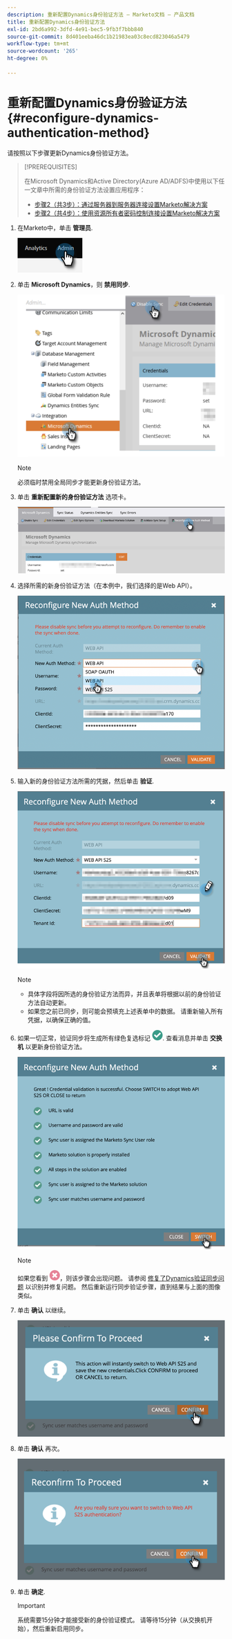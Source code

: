```yaml
---
description: 重新配置Dynamics身份验证方法 — Marketo文档 — 产品文档
title: 重新配置Dynamics身份验证方法
exl-id: 2bd6a992-3dfd-4e91-bec5-9fb3f7bbb840
source-git-commit: 8d401eeba46dc1b21983ea03c8ecd823046a5479
workflow-type: tm+mt
source-wordcount: '265'
ht-degree: 0%

---
```


# 重新配置Dynamics身份验证方法 {#reconfigure-dynamics-authentication-method}

请按照以下步骤更新Dynamics身份验证方法。

>[!PREREQUISITES]
>
>在Microsoft Dynamics和Active Directory(Azure AD/ADFS)中使用以下任一文章中所需的身份验证方法设置应用程序：
>* [步骤2（共3步）：通过服务器到服务器连接设置Marketo解决方案](/help/marketo/product-docs/crm-sync/microsoft-dynamics-sync/sync-setup/microsoft-dynamics-365-with-s2s-connection/step-2-of-3-set-up.md)
>* [步骤2（共4步）：使用资源所有者密码控制连接设置Marketo解决方案](/help/marketo/product-docs/crm-sync/microsoft-dynamics-sync/sync-setup/microsoft-dynamics-365-with-ropc-connection/step-2-of-4-set-up.md)


1. 在Marketo中，单击 **管理员**.

   ![](assets/reconfigure-dynamics-authentication-method-1.png)

1. 单击 **Microsoft Dynamics**，则 **禁用同步**.

   ![](assets/reconfigure-dynamics-authentication-method-2.png)

   >[!NOTE]
   >
   >必须临时禁用全局同步才能更新身份验证方法。

1. 单击 **重新配置新的身份验证方法** 选项卡。

   ![](assets/reconfigure-dynamics-authentication-method-3.png)

1. 选择所需的新身份验证方法（在本例中，我们选择的是Web API）。

   ![](assets/reconfigure-dynamics-authentication-method-4.png)

1. 输入新的身份验证方法所需的凭据，然后单击 **验证**.

   ![](assets/reconfigure-dynamics-authentication-method-5.png)

   >[!NOTE]
   >
   >* 具体字段将因所选的身份验证方法而异，并且表单将根据以前的身份验证方法自动更新。
   >* 如果您之前已同步，则可能会预填充上述表单中的数据。 请重新输入所有凭据，以确保正确的值。


1. 如果一切正常，验证同步将生成所有绿色复选标记 ![](assets/green-check.png). 查看消息并单击 **交换机** 以更新身份验证方法。

   ![](assets/reconfigure-dynamics-authentication-method-6.png)

   >[!NOTE]
   >
   >如果您看到 ![](assets/red-x.png)，则该步骤会出现问题。 请参阅 [修复了Dynamics验证同步问题](/help/marketo/product-docs/crm-sync/microsoft-dynamics-sync/sync-setup/validate-microsoft-dynamics-sync/fix-dynamics-validation-sync-issues.md) 以识别并修复问题。 然后重新运行同步验证步骤，直到结果与上面的图像类似。

1. 单击 **确认** 以继续。

   ![](assets/reconfigure-dynamics-authentication-method-7.png)

1. 单击 **确认** 再次。

   ![](assets/reconfigure-dynamics-authentication-method-8.png)

1. 单击 **确定**.

   >[!IMPORTANT]
   >
   >系统需要15分钟才能接受新的身份验证模式。 请等待15分钟（从交换机开始），然后重新启用同步。
